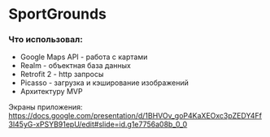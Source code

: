 # SportGrounds

### Что использовал:
- Google Maps API - работа с картами
- Realm - объектная база данных
- Retrofit 2 - http запросы
- Picasso - загрузка и кэширование изображений
- Архитектуру MVP

Экраны приложения:
<a>https://docs.google.com/presentation/d/1BHVOv_goP4KaXEOxc3pZEDY4Ff3l45yG-xPSYB91epU/edit#slide=id.g1e7756a08b_0_0</a>